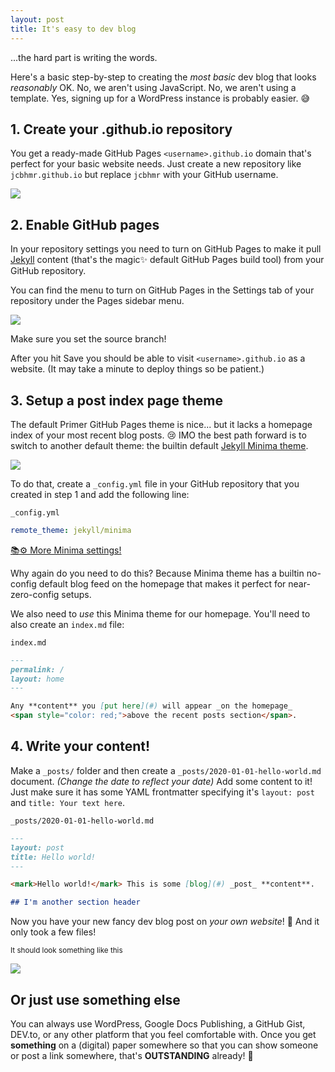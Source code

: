 ```yaml
---
layout: post
title: It's easy to dev blog
---
```


...the hard part is writing the words.

Here's a basic step-by-step to creating the _most basic_ dev blog that looks _reasonably_ OK. No, we aren't using JavaScript. No, we aren't using a template. Yes, signing up for a WordPress instance is probably easier. 😅

## 1. Create your .github.io repository

You get a ready-made GitHub Pages `<username>.github.io` domain that's perfect for your basic website needs. Just create a new repository like `jcbhmr.github.io` but replace `jcbhmr` with your GitHub username.

![](https://i.imgur.com/kvJzsQW.png)

## 2. Enable GitHub pages

In your repository settings you need to turn on GitHub Pages to make it pull [Jekyll](https://jekyllrb.com/) content (that's the magic✨ default GitHub Pages build tool) from your GitHub repository.

You can find the menu to turn on GitHub Pages in the Settings tab of your repository under the Pages sidebar menu.

![](https://i.imgur.com/qgibiD0.png)

Make sure you set the source branch!

After you hit Save you should be able to visit `<username>.github.io` as a website. (It may take a minute to deploy things so be patient.)

## 3. Setup a post index page theme

The default Primer GitHub Pages theme is nice... but it lacks a homepage index of your most recent blog posts. 😢 IMO the best path forward is to switch to another default theme: the builtin default [Jekyll Minima theme](https://github.com/jekyll/minima).

![](https://i.imgur.com/8FJxh9B.png)

To do that, create a `_config.yml` file in your GitHub repository that you created in step 1 and add the following line:

<div><code>_config.yml</code></div>

```yml
remote_theme: jekyll/minima
```

[📚⚙️ More Minima settings!](https://github.com/jekyll/minima/blob/master/_config.yml)

Why again do you need to do this? Because Minima theme has a builtin no-config default blog feed on the homepage that makes it perfect for near-zero-config setups.

We also need to _use_ this Minima theme for our homepage. You'll need to also create an `index.md` file:

<div><code>index.md</code></div>

```md
---
permalink: /
layout: home
---

Any **content** you [put here](#) will appear _on the homepage_
<span style="color: red;">above the recent posts section</span>.
```

## 4. Write your content!

Make a `_posts/` folder and then create a `_posts/2020-01-01-hello-world.md` document. _(Change the date to reflect your date)_ Add some content to it! Just make sure it has some YAML frontmatter specifying it's `layout: post` and `title: Your text here`.

<div><code>_posts/2020-01-01-hello-world.md</code></div>

```md
---
layout: post
title: Hello world!
---

<mark>Hello world!</mark> This is some [blog](#) _post_ **content**.

## I'm another section header
```

Now you have your new fancy dev blog post on _your own website_! 🥳 And it only took a few files!

<sub>It should look something like this</sub>

![](https://i.imgur.com/YSVkQtt.png)

## Or just use something else

You can always use WordPress, Google Docs Publishing, a GitHub Gist, DEV.to, or any other platform that you feel comfortable with. Once you get **something** on a (digital) paper somewhere so that you can show someone or post a link somewhere, that's **OUTSTANDING** already! 🎉
